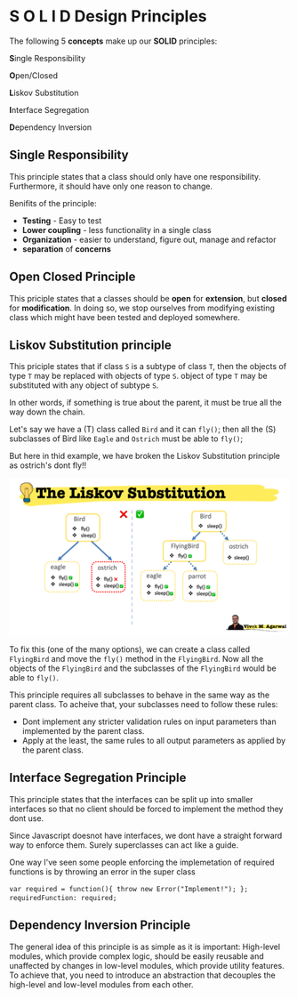 # S  O  L  I  D  Design  Principles

The following 5 **concepts** make up our **SOLID** principles:

**S**ingle Responsibility

**O**pen/Closed

**L**iskov Substitution

**I**nterface Segregation

**D**ependency Inversion


## Single Responsibility

This principle states that a class should only have one responsibility. Furthermore, it should have only one reason to change.

Benifits of the principle:
- **Testing** - Easy to test
- **Lower coupling** - less functionality in a single class
- **Organization** - easier to understand, figure out, manage and refactor
- **separation** of **concerns**

## Open Closed Principle

This priciple states that a classes should be **open** for **extension**, but **closed** for **modification**. In doing so, we stop ourselves from modifying existing class which might have been tested and deployed somewhere. 

## Liskov Substitution principle

This priciple states that if class `S` is a subtype of class `T`, then the objects of type `T` may be replaced with objects of type `S`. object of type `T` may be substituted with any object of subtype `S`. 

In other words, if something is true about the parent, it must be true all the way down the chain.

Let's say we have a (T) class called `Bird` and it can `fly()`; then all the (S) subclasses of Bird like `Eagle` and `Ostrich` must be able to `fly()`;

But here in thid example, we have broken the Liskov Substitution principle as ostrich's dont fly!!

![liskov substitution principle](img/liskov-substitution-principle-1.png)

To fix this (one of the many options), we can create a class called `FlyingBird` and move the `fly()` method in the `FlyingBird`. Now all the objects of the `FlyingBird` and the subclasses of the `FlyingBird` would be able to `fly()`.

This principle requires all subclasses to behave in the same way as the parent class. To acheive that, your subclasses need to follow these rules:

- Dont implement any stricter validation rules on input parameters than implemented by the parent class.
- Apply at the least, the same rules to all output parameters as applied by the parent class.

## Interface Segregation Principle

This principle states that the interfaces can be split up into smaller interfaces so that no client should be forced to implement the method they dont use.

Since Javascript doesnot have interfaces, we dont have a straight forward way to enforce them. Surely superclasses can act like a guide.

One way I've seen some people enforcing the implemetation of required functions is by throwing an error in the super class

```
var required = function(){ throw new Error("Implement!"); };
requiredFunction: required;
```

## Dependency Inversion Principle

The general idea of this principle is as simple as it is important: High-level modules, which provide complex logic, should be easily reusable and unaffected by changes in low-level modules, which provide utility features. To achieve that, you need to introduce an abstraction that decouples the high-level and low-level modules from each other.
 